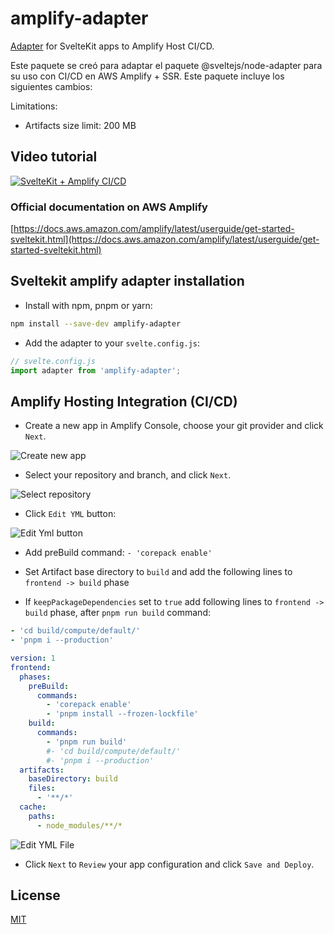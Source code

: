 # amplify-adapter

[Adapter](https://kit.svelte.dev/docs/adapters) for SvelteKit apps to Amplify Host CI/CD.

Este paquete se creó para adaptar el paquete @sveltejs/node-adapter para su uso con CI/CD en AWS Amplify + SSR. Este paquete incluye los siguientes cambios:

Limitations:

- Artifacts size limit: 200 MB

## Video tutorial

[![SvelteKit + Amplify CI/CD](./readme_assets/Snapshot.JPG)](https://youtu.be/T5QQCIidG7M)

### Official documentation on AWS Amplify

[https://docs.aws.amazon.com/amplify/latest/userguide/get-started-sveltekit.html](https://docs.aws.amazon.com/amplify/latest/userguide/get-started-sveltekit.html)

## Sveltekit amplify adapter installation

- Install with npm, pnpm or yarn:

```bash
npm install --save-dev amplify-adapter
```

- Add the adapter to your `svelte.config.js`:

```js
// svelte.config.js
import adapter from 'amplify-adapter';
```

## Amplify Hosting Integration (CI/CD)

- Create a new app in Amplify Console, choose your git provider and click `Next`.

![Create new app](readme_assets/1-create-new-app.jpg)

- Select your repository and branch, and click `Next`.

![Select repository](readme_assets/2-select-repository-and-branch.jpg)

- Click `Edit YML` button:

![Edit Yml button](readme_assets/3-click-on-edit-yml.jpg)

- Add preBuild command: `- 'corepack enable'`

- Set Artifact base directory to `build` and add the following lines to `frontend -> build` phase

- If `keepPackageDependencies` set to `true` add following lines to `frontend -> build` phase, after `pnpm run build` command:

```yml
- 'cd build/compute/default/'
- 'pnpm i --production'
```

```yml
version: 1
frontend:
  phases:
    preBuild:
      commands:
        - 'corepack enable'
        - 'pnpm install --frozen-lockfile'
    build:
      commands:
        - 'pnpm run build'
        #- 'cd build/compute/default/'
        #- 'pnpm i --production'
  artifacts:
    baseDirectory: build
    files:
      - '**/*'
  cache:
    paths:
      - node_modules/**/*
```

![Edit YML File](readme_assets/4-edit-yml-file.jpg)

- Click `Next` to `Review` your app configuration and click `Save and Deploy`.

## License

[MIT](LICENSE)
